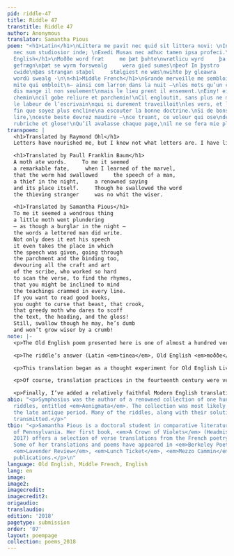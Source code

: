 ```yaml
---
pid: riddle-47
title: Riddle 47
transtitle: Riddle 47
author: Anonymous
translator: Samantha Pious
poem: "<h1>Latin</h1>\nLittera me pavit nec quid sit littera novi: \nIn libris vixi
  nec sum studiosior inde; \nExedi Musas nec adhuc tamen ipsa profeci.\n\n<h1>Old
  English</h1>\nMoððe word fræt     me þæt þuhte\nwrætlicu wyrd     þa ic þæt wundor
  gefrægn\nþæt se wyrm forswealg     wera gied sumes\nþeof In þystro     þrymfæstne
  cwide\nþæs strangan staþol     stælgiest ne wæs\nwihte þy gleawra     þe he þam
  wordū swealg ·\n\n<h1>Middle French</h1>\nGrande merveille me sembloit\nque ceste
  mite qui embloit\n— ainsi com larron dans la nuit —\nles mots qu’un clerc ot escrit.\nLe
  dis mange il non seulement\nmais le lieu prent il ensement.\nEimy! eimy! par son
  chemin\ncil gobe reliure et parchemin!\nCil engloutit, sans plus ne mains,\ntout
  le labeur de l’escrivain\nqui si durement traveilloit\nles vers, et les rimes tailloit,\nad
  fin que soyez plus encline\na escouter la bonne doctrine.\nSi de bons livres voulez
  lire,\nceste beste devrez maudire —\nce truant, ce voleur qui ose\ndevorer texte,
  rubriche et glose!\nQu’il avalasse chaque page,\nil ne se fera mie plus sage!\n"
transpoem: |
  <h1>Translated by Raymond Ohl</h1>
  Letters have nourished me, but I know not what letters are. I have lived in books, but am no more studious thereby. I have devoured the Muses, and yet so far have not myself made progress.

  <h1>Translated by Paull Franklin Baum</h1>
  A moth ate words.     To me it seemed
  a remarkable fate,     when I learned of the marvel,
  that the worm had swallowed     the speech of a man,
  a thief in the night,     a renowned saying
  and its place itself.     Though he swallowed the word
  the thieving stranger     was no whit the wiser.

  <h1>Translated by Samantha Pious</h1>
  To me it seemed a wondrous thing
  a little moth went plundering
  — as though a burglar in the night —
  the words a lettered man did write.
  Not only does it eat his speech
  it even takes the place in which
  the speech was given, going through
  the parchment and the binding too,
  devouring all the craft and art
  of the scribe, who worked so hard
  to scan the verse, to find the rhymes,
  that you might be inclined to mind
  the teachings crammed in every line.
  If you want to read good books,
  you ought to curse that beast, that crook,
  that greedy moth who dares to scoff
  the text, the heading, and the gloss!
  Still, swallow though he may, he’s dumb
  and won’t grow wiser by a crumb!
note: |-
  <p>The Old English poem presented here is one of almost a hundred verse riddles preserved in a tenth-century manuscript known as the Exeter Book. Its modern-day editors, George Philip Krapp and Elliott Van Kirk Dobbie, titled it “Riddle 47” in the third volume of the <em>Anglo-Saxon Poetic Records</em> (1936). In <em>Sources and Analogues of Old English Poetry</em> (1976), Michael Allen and Daniel Calder trace its origins to a late–Classical Latin riddle by Symphosius (late fourth or early fifth century), which is available in Raymond Ohl’s edition and translation (1928).</p>

  <p>The riddle’s answer (Latin <em>tinea</em>, Old English <em>moððe</em>, Modern English “book moth”) is obvious, but, as Patrick Murphy points out in <em>Unriddling the Exeter Riddles</em> (2005), it seems less important to get the solution right than to contemplate the paradox of an animal “devouring” words but not “ruminating” on them. Indeed, consuming without contemplating is more or less what the book moth does.</p>

  <p>This translation began as a thought experiment for Old English Live, an annual celebration organized by Emily Steiner at the University of Pennsylvania where participants share creative reimaginings of Old English poetry. At Professor Steiner’s suggestion, I decided to translate an Old English riddle into Middle French, as though I were a fourteenth-century poet. I imagined myself as Eustache Deschamps or Oton de Granson stumbling on an undiscovered copy of the Exeter Book riddles in the royal library of King Charles V and wondering what language, let alone what form or genre, he was looking at. Perhaps he would have managed to locate a copy of the riddle in its original Latin and been able to decipher the Old English from there.</p>

  <p>Of course, translation practices in the fourteenth century were very different from what they are today. Middle French narrative couplets tend to lend themselves to far more prolixity than Old English alliterative verse, and I’m afraid the poet may have allowed his feelings to run away with him. The French riddle is twenty lines — more than twice the length of its Old English source, to say nothing of the Latin original!</p>

  <p>Finally, I’ve added a relatively faithful Modern English translation of the “Middle French” version — except that, for better or worse, I embellished the English verse with far more internal rhymes than there are in the source text. Am I as flighty as the book moth? Or did I contemplate too much?</p>
abio: "<p>Symphosius was the author of a renowned collection of one hundred Latin
  riddles, entitled <em>Aenigmata</em>. The collection was most likely written in
  the late antique period. Many of the riddles, along with their solutions, have been
  transmitted.</p>"
tbio: "<p>Samantha Pious is a doctoral student in comparative literature at the University
  of Pennsylvania. Her first book, <em>A Crown of Violets</em> (Headmistress Press,
  2017) offers a selection of verse translations from the French poetry of Renée Vivien.
  Some of her translations and poems have appeared in <em>Berkeley Poetry Review</em>,
  <em>Lavender Review</em>, <em>Lunch Ticket</em>, <em>Mezzo Cammin</em>, and other
  publications.</p>\n"
language: Old English, Middle French, English
lang: en
image:
image2:
imagecredit:
imagecredit2:
origaudio:
translaudio:
edition: '2018'
pagetype: submission
order: '07'
layout: poempage
collection: poems_2018
---
```

